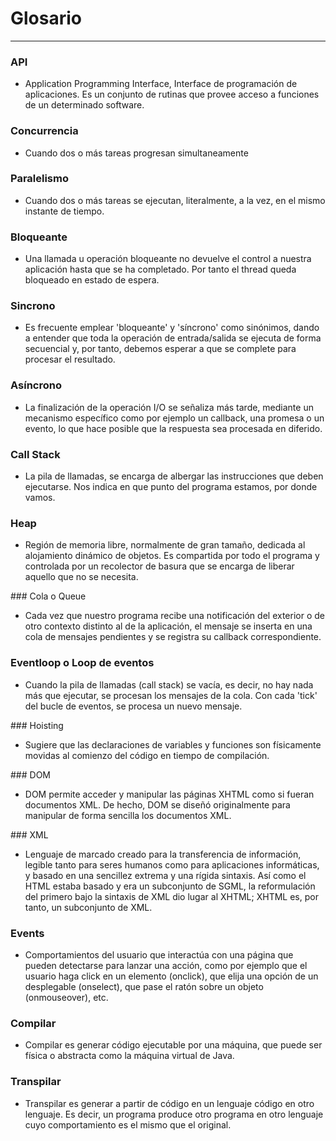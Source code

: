 # Glosario

----

### API

+ Application Programming Interface, Interface de programación de aplicaciones. Es un conjunto de rutinas que provee acceso a funciones de un determinado software.

### Concurrencia

+ Cuando dos o más tareas progresan simultaneamente

### Paralelismo

+ Cuando dos o más tareas se ejecutan, literalmente, a la vez, en el mismo instante de tiempo.

### Bloqueante

+ Una llamada u operación bloqueante no devuelve el control a nuestra aplicación hasta que se ha completado. Por tanto el thread queda bloqueado en estado de espera.

### Sincrono

+ Es frecuente emplear 'bloqueante' y 'síncrono' como sinónimos, dando a entender que toda la operación de entrada/salida se ejecuta de forma secuencial y, por tanto, debemos esperar a que se complete para procesar el resultado.

### Asíncrono

+ La finalización de la operación I/O se señaliza más tarde, mediante un mecanismo específico como por ejemplo un callback, una promesa o un evento, lo que hace posible que la respuesta sea procesada en diferido.

### Call Stack

+ La pila de llamadas, se encarga de albergar las instrucciones que deben ejecutarse. Nos indica en que punto del programa estamos, por donde vamos.

### Heap

+ Región de memoria libre, normalmente de gran tamaño, dedicada al alojamiento dinámico de objetos. Es compartida por todo el programa y controlada por un recolector de basura que se encarga de liberar aquello que no se necesita.

### Cola o Queue

+ Cada vez que nuestro programa recibe una notificación del exterior o de otro contexto distinto al de la aplicación, el mensaje se inserta en una cola de mensajes pendientes y se registra su callback correspondiente.

### Eventloop o Loop de eventos 

+ Cuando la pila de llamadas (call stack) se vacía, es decir, no hay nada más que ejecutar, se procesan los mensajes de la cola. Con cada 'tick' del bucle de eventos, se procesa un nuevo mensaje.

### Hoisting

+ Sugiere que las declaraciones de variables y funciones son físicamente movidas al comienzo del código en tiempo de compilación.

### DOM

+ DOM permite acceder y manipular las páginas XHTML como si fueran documentos XML. De hecho, DOM se diseñó originalmente para manipular de forma sencilla los documentos XML.

### XML

+ Lenguaje de marcado creado para la transferencia de información, legible tanto para seres humanos como para aplicaciones informáticas, y basado en una sencillez extrema y una rígida sintaxis. Así como el HTML estaba basado y era un subconjunto de SGML, la reformulación del primero bajo la sintaxis de XML dio lugar al XHTML; XHTML es, por tanto, un subconjunto de XML.

### Events

+ Comportamientos del usuario que interactúa con una página que pueden detectarse para lanzar una acción, como por ejemplo que el usuario haga click en un elemento (onclick), que elija una opción de un desplegable (onselect), que pase el ratón sobre un objeto (onmouseover), etc.

### Compilar

+ Compilar es generar código ejecutable por una máquina, que puede ser física o abstracta como
la máquina virtual de Java.

### Transpilar

+ Transpilar es generar a partir de código en un lenguaje código en otro lenguaje. Es decir, un programa produce otro programa en otro lenguaje cuyo comportamiento es el mismo que el original.
